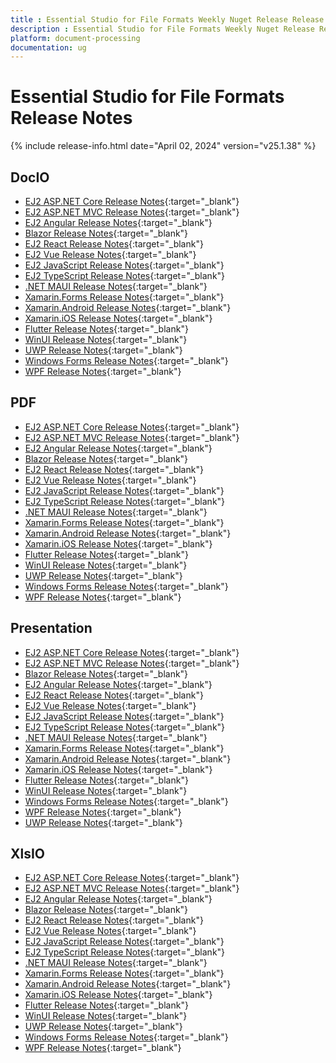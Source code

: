 ```yaml
---
title : Essential Studio for File Formats Weekly Nuget Release Release Notes  
description : Essential Studio for File Formats Weekly Nuget Release Release Notes  
platform: document-processing
documentation: ug
---
```


# Essential Studio for File Formats  Release Notes  

{% include release-info.html date="April 02, 2024" version="v25.1.38" %} 


## DocIO

* [EJ2 ASP.NET Core Release Notes](https://ej2.syncfusion.com/aspnetcore/documentation/release-notes/25.1.38#docio){:target="_blank"}
* [EJ2 ASP.NET MVC Release Notes](https://ej2.syncfusion.com/aspnetmvc/documentation/release-notes/25.1.38#docio){:target="_blank"}
* [EJ2 Angular Release Notes](https://ej2.syncfusion.com/angular/documentation/release-notes/25.1.38#docio){:target="_blank"}
* [Blazor Release Notes](https://blazor.syncfusion.com/documentation/release-notes/25.1.38#docio){:target="_blank"}
* [EJ2 React Release Notes](https://ej2.syncfusion.com/react/documentation/release-notes/25.1.38#docio){:target="_blank"}
* [EJ2 Vue  Release Notes](https://ej2.syncfusion.com/vue/documentation/release-notes/25.1.38#docio){:target="_blank"}
* [EJ2 JavaScript Release Notes](https://ej2.syncfusion.com/javascript/documentation/release-notes/25.1.38#docio){:target="_blank"}
* [EJ2 TypeScript Release Notes](https://ej2.syncfusion.com/documentation/release-notes/25.1.38#docio){:target="_blank"}
* [.NET MAUI Release Notes](/maui/release-notes/v25.1.38#docio){:target="_blank"}
* [Xamarin.Forms Release Notes](/xamarin/release-notes/v25.1.38#docio){:target="_blank"}
* [Xamarin.Android Release Notes](/xamarin-android/release-notes/v25.1.38#docio){:target="_blank"}
* [Xamarin.iOS Release Notes](/xamarin-ios/release-notes/v25.1.38#docio){:target="_blank"}
* [Flutter Release Notes](/flutter/release-notes/v25.1.38#docio){:target="_blank"}
* [WinUI Release Notes](/winui/release-notes/v25.1.38#docio){:target="_blank"}
* [UWP Release Notes](/uwp/release-notes/v25.1.38#docio){:target="_blank"}
* [Windows Forms Release Notes](/windowsforms/release-notes/v25.1.38#docio){:target="_blank"}
* [WPF Release Notes](/wpf/release-notes/v25.1.38#docio){:target="_blank"}



## PDF

* [EJ2 ASP.NET Core Release Notes](https://ej2.syncfusion.com/aspnetcore/documentation/release-notes/25.1.38#pdf){:target="_blank"}
* [EJ2 ASP.NET MVC Release Notes](https://ej2.syncfusion.com/aspnetmvc/documentation/release-notes/25.1.38#pdf){:target="_blank"}
* [EJ2 Angular Release Notes](https://ej2.syncfusion.com/angular/documentation/release-notes/25.1.38#pdf){:target="_blank"}
* [Blazor Release Notes](https://blazor.syncfusion.com/documentation/release-notes/25.1.38#pdf){:target="_blank"}
* [EJ2 React Release Notes](https://ej2.syncfusion.com/react/documentation/release-notes/25.1.38#pdf){:target="_blank"}
* [EJ2 Vue  Release Notes](https://ej2.syncfusion.com/vue/documentation/release-notes/25.1.38#pdf){:target="_blank"}
* [EJ2 JavaScript Release Notes](https://ej2.syncfusion.com/javascript/documentation/release-notes/25.1.38#pdf){:target="_blank"}
* [EJ2 TypeScript Release Notes](https://ej2.syncfusion.com/documentation/release-notes/25.1.38#pdf){:target="_blank"}
* [.NET MAUI Release Notes](/maui/release-notes/v25.1.38#pdf){:target="_blank"}
* [Xamarin.Forms Release Notes](/xamarin/release-notes/v25.1.38#pdf){:target="_blank"}
* [Xamarin.Android Release Notes](/xamarin-android/release-notes/v25.1.38#pdf){:target="_blank"}
* [Xamarin.iOS Release Notes](/xamarin-ios/release-notes/v25.1.38#pdf){:target="_blank"}
* [Flutter Release Notes](/flutter/release-notes/v25.1.38#pdf){:target="_blank"}
* [WinUI Release Notes](/winui/release-notes/v25.1.38#pdf){:target="_blank"}
* [UWP Release Notes](/uwp/release-notes/v25.1.38#pdf){:target="_blank"}
* [Windows Forms Release Notes](/windowsforms/release-notes/v25.1.38#pdf){:target="_blank"}
* [WPF Release Notes](/wpf/release-notes/v25.1.38#pdf){:target="_blank"}


## Presentation

* [EJ2 ASP.NET Core Release Notes](https://ej2.syncfusion.com/aspnetcore/documentation/release-notes/25.1.38#presentation){:target="_blank"}
* [EJ2 ASP.NET MVC Release Notes](https://ej2.syncfusion.com/aspnetmvc/documentation/release-notes/25.1.38#presentation){:target="_blank"}
* [Blazor Release Notes](https://blazor.syncfusion.com/documentation/release-notes/25.1.38#presentation){:target="_blank"}
* [EJ2 Angular Release Notes](https://ej2.syncfusion.com/angular/documentation/release-notes/25.1.38#presentation){:target="_blank"}
* [EJ2 React Release Notes](https://ej2.syncfusion.com/react/documentation/release-notes/25.1.38#presentation){:target="_blank"}
* [EJ2 Vue  Release Notes](https://ej2.syncfusion.com/vue/documentation/release-notes/25.1.38#presentation){:target="_blank"}
* [EJ2 JavaScript Release Notes](https://ej2.syncfusion.com/javascript/documentation/release-notes/25.1.38#presentation){:target="_blank"}
* [EJ2 TypeScript Release Notes](https://ej2.syncfusion.com/documentation/release-notes/25.1.38#presentation){:target="_blank"}
* [.NET MAUI Release Notes](/maui/release-notes/v25.1.38#presentation){:target="_blank"}
* [Xamarin.Forms Release Notes](/xamarin/release-notes/v25.1.38#presentation){:target="_blank"}
* [Xamarin.Android Release Notes](/xamarin-android/release-notes/v25.1.38#presentation){:target="_blank"}
* [Xamarin.iOS Release Notes](/xamarin-ios/release-notes/v25.1.38#presentation){:target="_blank"}
* [Flutter Release Notes](/flutter/release-notes/v25.1.38#presentation){:target="_blank"}
* [WinUI Release Notes](/winui/release-notes/v25.1.38#presentation){:target="_blank"}
* [Windows Forms Release Notes](/windowsforms/release-notes/v25.1.38#presentation){:target="_blank"}
* [WPF Release Notes](/wpf/release-notes/v25.1.38#presentation){:target="_blank"}
* [UWP Release Notes](/uwp/release-notes/v25.1.38#presentation){:target="_blank"}



## XlsIO

* [EJ2 ASP.NET Core Release Notes](https://ej2.syncfusion.com/aspnetcore/documentation/release-notes/25.1.38#xlsio){:target="_blank"}
* [EJ2 ASP.NET MVC Release Notes](https://ej2.syncfusion.com/aspnetmvc/documentation/release-notes/25.1.38#xlsio){:target="_blank"}
* [EJ2 Angular Release Notes](https://ej2.syncfusion.com/angular/documentation/release-notes/25.1.38#xlsio){:target="_blank"}
* [Blazor Release Notes](https://blazor.syncfusion.com/documentation/release-notes/25.1.38#xlsio){:target="_blank"}
* [EJ2 React Release Notes](https://ej2.syncfusion.com/react/documentation/release-notes/25.1.38#xlsio){:target="_blank"}
* [EJ2 Vue  Release Notes](https://ej2.syncfusion.com/vue/documentation/release-notes/25.1.38#xlsio){:target="_blank"}
* [EJ2 JavaScript Release Notes](https://ej2.syncfusion.com/javascript/documentation/release-notes/25.1.38#xlsio){:target="_blank"}
* [EJ2 TypeScript Release Notes](https://ej2.syncfusion.com/documentation/release-notes/25.1.38#xlsio){:target="_blank"}
* [.NET MAUI Release Notes](/maui/release-notes/v25.1.38#xlsio){:target="_blank"}
* [Xamarin.Forms Release Notes](/xamarin/release-notes/v25.1.38#xlsio){:target="_blank"}
* [Xamarin.Android Release Notes](/xamarin-android/release-notes/v25.1.38#xlsio){:target="_blank"}
* [Xamarin.iOS Release Notes](/xamarin-ios/release-notes/v25.1.38#xlsio){:target="_blank"}
* [Flutter Release Notes](/flutter/release-notes/v25.1.38#xlsio){:target="_blank"}
* [WinUI Release Notes](/winui/release-notes/v25.1.38#xlsio){:target="_blank"}
* [UWP Release Notes](/uwp/release-notes/v25.1.38#xlsio){:target="_blank"}
* [Windows Forms Release Notes](/windowsforms/release-notes/v25.1.38#xlsio){:target="_blank"}
* [WPF Release Notes](/wpf/release-notes/v25.1.38#xlsio){:target="_blank"}


